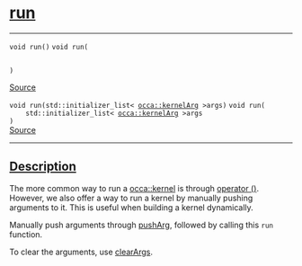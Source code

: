
<h1 id="run">
 <a href="#/api/kernel/run" class="anchor">
   <span>run</span>
  </a>
</h1>

<div class="signature">

<hr>

  <div class="definition-container">
    <div class="definition">
      <code class="desktop-only"><span class="token keyword">void</span> run()</code>
      <code class="mobile-only"><span class="token keyword">void</span> run(
    
)</code>
      <div class="flex-spacing"></div>
      <a href="https://github.com/libocca/occa/blob/58bd0f1e/include/occa/core/kernel.hpp#L277" target="_blank">Source</a>
    </div>
    
  </div>

  <div class="definition-container">
    <div class="definition">
      <code class="desktop-only"><span class="token keyword">void</span> run(<span class="token keyword">std::initializer_list<</span> <a href="#/api/kernelArg">occa::kernelArg</a> >args)</code>
      <code class="mobile-only"><span class="token keyword">void</span> run(
    <span class="token keyword">std::initializer_list<</span> <a href="#/api/kernelArg">occa::kernelArg</a> >args
)</code>
      <div class="flex-spacing"></div>
      <a href="https://github.com/libocca/occa/blob/58bd0f1e/include/occa/core/kernel.hpp#L282" target="_blank">Source</a>
    </div>
    
  </div>

  <hr>
</div>


<h2 id="description">
 <a href="#/api/kernel/run?id=description" class="anchor">
   <span>Description</span>
  </a>
</h2>

The more common way to run a [occa::kernel](/api/kernel/) is through [operator ()](/api/kernel/operator_parentheses).
However, we also offer a way to run a kernel by manually pushing arguments to it.
This is useful when building a kernel dynamically.

Manually push arguments through [pushArg](/api/kernel/pushArg), followed by calling this `run` function.

To clear the arguments, use [clearArgs](/api/kernel/clearArgs).
